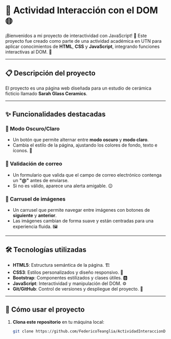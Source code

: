 # 🌟 Actividad Interacción con el DOM 🌐

¡Bienvenidos a mi proyecto de interactividad con JavaScript! 🎉 Este proyecto fue creado como parte de una actividad académica en UTN para aplicar conocimientos de **HTML**, **CSS** y **JavaScript**, integrando funciones interactivas al DOM. 🚀

---

## 📋 Descripción del proyecto

El proyecto es una página web diseñada para un estudio de cerámica ficticio llamado **Sarah Glass Ceramics**.

---

## ✨ Funcionalidades destacadas

### 🌙 Modo Oscuro/Claro
- Un botón que permite alternar entre **modo oscuro** y **modo claro**. 
- Cambia el estilo de la página, ajustando los colores de fondo, texto e íconos. 🎨

### 📧 Validación de correo
- Un formulario que valida que el campo de correo electrónico contenga un **"@"** antes de enviarse.
- Si no es válido, aparece una alerta amigable. 😉

### 🎠 Carrusel de imágenes
- Un carrusel que permite navegar entre imágenes con botones de **siguiente** y **anterior**.
- Las imágenes cambian de forma suave y están centradas para una experiencia fluida. 🖼️

---

## 🛠️ Tecnologías utilizadas

- **HTML5**: Estructura semántica de la página. 🏗️
- **CSS3**: Estilos personalizados y diseño responsivo. 🎨
- **Bootstrap**: Componentes estilizados y clases útiles. 🅱️
- **JavaScript**: Interactividad y manipulación del DOM. ⚙️
- **Git/GitHub**: Control de versiones y despliegue del proyecto. 🐙

---

## 🚀 Cómo usar el proyecto

1. **Clona este repositorio** en tu máquina local:
   ```bash
   git clone https://github.com/FedericoTeanglia/ActividadInteraccionDOM.git
